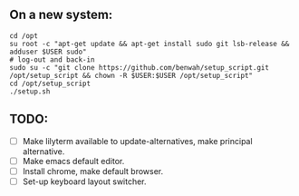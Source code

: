 On a new system:
------------------

    cd /opt
    su root -c "apt-get update && apt-get install sudo git lsb-release && adduser $USER sudo"
    # log-out and back-in
    sudo su -c "git clone https://github.com/benwah/setup_script.git /opt/setup_script && chown -R $USER:$USER /opt/setup_script"
    cd /opt/setup_script
    ./setup.sh

TODO:
-----

* [ ] Make lilyterm available to update-alternatives, make principal alternative.
* [ ] Make emacs default editor.
* [ ] Install chrome, make default browser.
* [ ] Set-up keyboard layout switcher.

